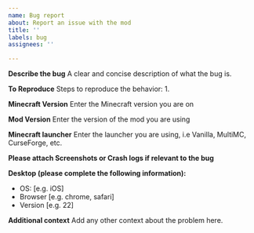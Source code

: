```yaml
---
name: Bug report
about: Report an issue with the mod
title: ''
labels: bug
assignees: ''

---
```


**Describe the bug**
A clear and concise description of what the bug is.

**To Reproduce**
Steps to reproduce the behavior:
1. 

**Minecraft Version**
Enter the Minecraft version you are on

**Mod Version**
Enter the version of the mod you are using

**Minecraft launcher**
Enter the launcher you are using, i.e Vanilla, MultiMC, CurseForge, etc.

**Please attach Screenshots or Crash logs if relevant to the bug**

**Desktop (please complete the following information):**
 - OS: [e.g. iOS]
 - Browser [e.g. chrome, safari]
 - Version [e.g. 22]

**Additional context**
Add any other context about the problem here.
